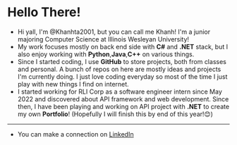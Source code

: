 # Hello There! 
- Hi yall, I'm @Khanhta2001, but you can call me Khanh! I'm a junior majoring Computer Science at Illinois Wesleyan University!
- My work focuses mostly on back end side with <b>C#</b> and <b>.NET</b> stack, but I also enjoy working with <b>Python</b>,<b>Java</b>,<b>C++</b> on various things. 
- Since I started coding, I use <b>GitHub</b> to store projects, both from classes and personal. A bunch of repos on here are mostly ideas and projects I'm currently doing. I just love coding everyday so most of the time I just play with new things I find on internet.
- I started working for RLI Corp as a software engineer intern since May 2022 and discovered about API framework and web development. Since then, I have been playing and working on API project with <b>.NET</b> to create my own <b>Portfolio</b>! (Hopefully I will finish this by end of this year!😊)

--- 
- You can make a connection on <a href="https://www.linkedin.com/in/an-khanh-tran/" target="_blank">LinkedIn</a>